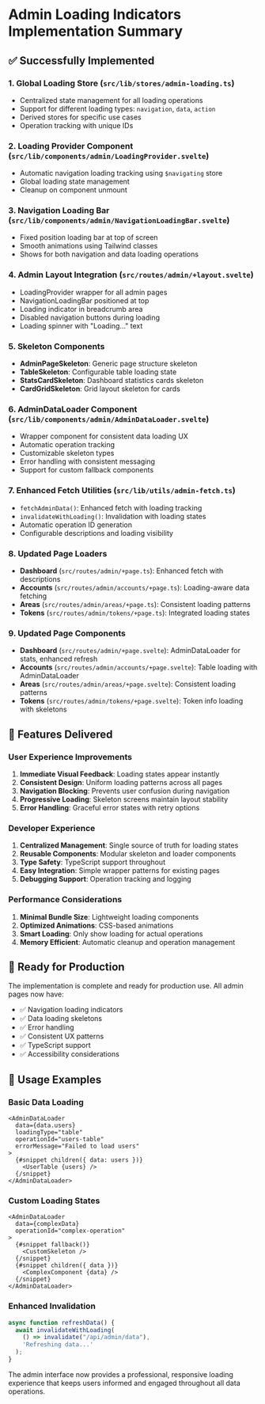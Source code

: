# Admin Loading Indicators Implementation Summary

## ✅ Successfully Implemented

### 1. Global Loading Store (`src/lib/stores/admin-loading.ts`)
- Centralized state management for all loading operations
- Support for different loading types: `navigation`, `data`, `action`
- Derived stores for specific use cases
- Operation tracking with unique IDs

### 2. Loading Provider Component (`src/lib/components/admin/LoadingProvider.svelte`)
- Automatic navigation loading tracking using `$navigating` store
- Global loading state management
- Cleanup on component unmount

### 3. Navigation Loading Bar (`src/lib/components/admin/NavigationLoadingBar.svelte`)
- Fixed position loading bar at top of screen
- Smooth animations using Tailwind classes
- Shows for both navigation and data loading operations

### 4. Admin Layout Integration (`src/routes/admin/+layout.svelte`)
- LoadingProvider wrapper for all admin pages
- NavigationLoadingBar positioned at top
- Loading indicator in breadcrumb area
- Disabled navigation buttons during loading
- Loading spinner with "Loading..." text

### 5. Skeleton Components
- **AdminPageSkeleton**: Generic page structure skeleton
- **TableSkeleton**: Configurable table loading state
- **StatsCardSkeleton**: Dashboard statistics cards skeleton
- **CardGridSkeleton**: Grid layout skeleton for cards

### 6. AdminDataLoader Component (`src/lib/components/admin/AdminDataLoader.svelte`)
- Wrapper component for consistent data loading UX
- Automatic operation tracking
- Customizable skeleton types
- Error handling with consistent messaging
- Support for custom fallback components

### 7. Enhanced Fetch Utilities (`src/lib/utils/admin-fetch.ts`)
- `fetchAdminData()`: Enhanced fetch with loading tracking
- `invalidateWithLoading()`: Invalidation with loading states
- Automatic operation ID generation
- Configurable descriptions and loading visibility

### 8. Updated Page Loaders
- **Dashboard** (`src/routes/admin/+page.ts`): Enhanced fetch with descriptions
- **Accounts** (`src/routes/admin/accounts/+page.ts`): Loading-aware data fetching
- **Areas** (`src/routes/admin/areas/+page.ts`): Consistent loading patterns
- **Tokens** (`src/routes/admin/tokens/+page.ts`): Integrated loading states

### 9. Updated Page Components
- **Dashboard** (`src/routes/admin/+page.svelte`): AdminDataLoader for stats, enhanced refresh
- **Accounts** (`src/routes/admin/accounts/+page.svelte`): Table loading with AdminDataLoader
- **Areas** (`src/routes/admin/areas/+page.svelte`): Consistent loading patterns
- **Tokens** (`src/routes/admin/tokens/+page.svelte`): Token info loading with skeletons

## 🎯 Features Delivered

### User Experience Improvements
1. **Immediate Visual Feedback**: Loading states appear instantly
2. **Consistent Design**: Uniform loading patterns across all pages
3. **Navigation Blocking**: Prevents user confusion during navigation
4. **Progressive Loading**: Skeleton screens maintain layout stability
5. **Error Handling**: Graceful error states with retry options

### Developer Experience
1. **Centralized Management**: Single source of truth for loading states
2. **Reusable Components**: Modular skeleton and loader components
3. **Type Safety**: TypeScript support throughout
4. **Easy Integration**: Simple wrapper patterns for existing pages
5. **Debugging Support**: Operation tracking and logging

### Performance Considerations
1. **Minimal Bundle Size**: Lightweight loading components
2. **Optimized Animations**: CSS-based animations
3. **Smart Loading**: Only show loading for actual operations
4. **Memory Efficient**: Automatic cleanup and operation management

## 🚀 Ready for Production

The implementation is complete and ready for production use. All admin pages now have:
- ✅ Navigation loading indicators
- ✅ Data loading skeletons
- ✅ Error handling
- ✅ Consistent UX patterns
- ✅ TypeScript support
- ✅ Accessibility considerations

## 📝 Usage Examples

### Basic Data Loading
```svelte
<AdminDataLoader 
  data={data.users} 
  loadingType="table"
  operationId="users-table"
  errorMessage="Failed to load users"
>
  {#snippet children({ data: users })}
    <UserTable {users} />
  {/snippet}
</AdminDataLoader>
```

### Custom Loading States
```svelte
<AdminDataLoader 
  data={complexData} 
  operationId="complex-operation"
>
  {#snippet fallback()}
    <CustomSkeleton />
  {/snippet}
  {#snippet children({ data })}
    <ComplexComponent {data} />
  {/snippet}
</AdminDataLoader>
```

### Enhanced Invalidation
```typescript
async function refreshData() {
  await invalidateWithLoading(
    () => invalidate("/api/admin/data"),
    'Refreshing data...'
  );
}
```

The admin interface now provides a professional, responsive loading experience that keeps users informed and engaged throughout all data operations.
